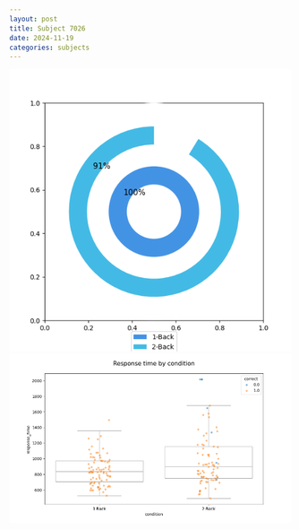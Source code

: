 ```yaml
---
layout: post
title: Subject 7026
date: 2024-11-19
categories: subjects
---
```


![](data/7026/run-7/7026_accuracy_by_condition.png)
![](data/7026/run-7/7026_response_time_by_condition.png)
